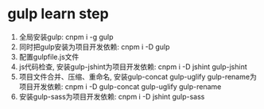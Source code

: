 # gulp learn step
1. 全局安装gulp: cnpm i -g gulp
2. 同时把gulp安装为项目开发依赖: cnpm i -D gulp
3. 配置gulpfile.js文件
4. js代码检查, 安装gulp-jshint为项目开发依赖: cnpm i -D jshint gulp-jshint
5. 项目文件合并、压缩、重命名, 安装gulp-concat gulp-uglify gulp-rename为项目开发依赖: cnpm i -D gulp-concat gulp-uglify gulp-rename
6. 安装gulp-sass为项目开发依赖: cnpm i -D jshint gulp-sass